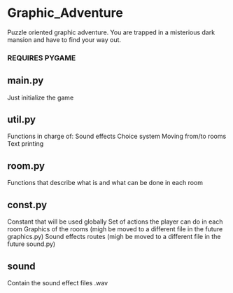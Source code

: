 # Graphic_Adventure
Puzzle oriented graphic adventure.
You are trapped in a misterious dark mansion and have to find your way out.

### REQUIRES PYGAME

## main.py
Just initialize the game
## util.py
Functions in charge of:
  Sound effects
  Choice system
  Moving from/to rooms
  Text printing
## room.py
Functions that describe what is and what can be done in each room

## const.py
Constant that will be used globally
Set of actions the player can do in each room
Graphics of the rooms (migh be moved to a different file in the future graphics.py)
Sound effects routes (migh be moved to a different file in the future sound.py)

## sound
Contain the sound effect files .wav


